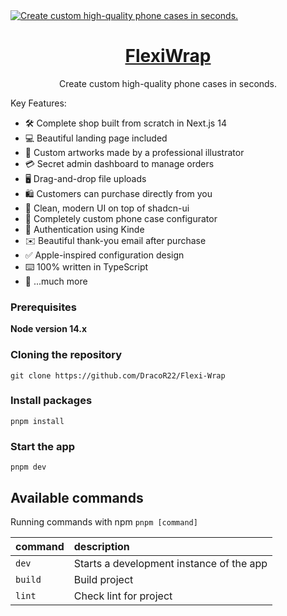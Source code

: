 <a href="https://flexi-wrap.vercel.app">
  <img alt="Create custom high-quality phone cases in seconds." src="https://flexi-wrap.vercel.app/thumbnail.png">
  <h1 align="center">FlexiWrap</h1>
</a>

<p align="center">
  Create custom high-quality phone cases in seconds.
</p>

Key Features:

- 🛠️ Complete shop built from scratch in Next.js 14
- 💻 Beautiful landing page included
- 🎨 Custom artworks made by a professional illustrator
- 💳 Secret admin dashboard to manage orders
- 🖥️ Drag-and-drop file uploads
- 🛍️ Customers can purchase directly from you
- 🌟 Clean, modern UI on top of shadcn-ui
- 🛒 Completely custom phone case configurator
- 🔑 Authentication using Kinde
- ✉️ Beautiful thank-you email after purchase
- ✅ Apple-inspired configuration design
- ⌨️ 100% written in TypeScript
- 🎁 ...much more


### Prerequisites

**Node version 14.x**

### Cloning the repository

```shell
git clone https://github.com/DracoR22/Flexi-Wrap
```

### Install packages

```shell
pnpm install
```

### Start the app

```shell
pnpm dev
```

## Available commands

Running commands with npm `pnpm [command]`

| command | description                              |
| :------ | :--------------------------------------- |
| `dev`   | Starts a development instance of the app |
| `build` | Build project                            |
| `lint`  | Check lint for project                   |